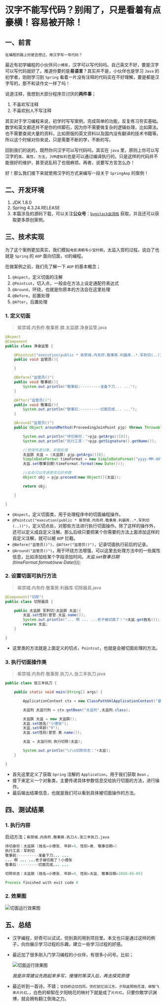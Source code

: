 # 汉字不能写代码？别闹了，只是看着有点豪横！容易被开除！

## 一、前言

`在编程的路上你是否想过，用汉字写一写代码？`

最近有初学编程的小伙伴问`小傅哥`，汉字可以写代码吗。自己英文不好，要是汉字可以写代码就好了。难道你要的是**易语言**？其实并不是，小伙伴也是学习 `Java` 的初学者，刚刚学习到 `Spring` 看着一片没有注释的代码实在不好理解，要是都是汉字写的，那不和读作文一样了吗！

说道注释，我想到大部分程序员讨厌的**两件事**；
1. 不喜欢写注释
2. 不喜欢别人不写注释

其实对于学习编程来说，初学时写写案例，完成简单的功能，反复练习夯实基础。数学和英文都还并不是你的绊脚石，因为你不需要做复杂的逻辑处理，比如算法。也不需要查阅大量的资料，比如原版的英文资料以及国内没有翻译的技术书籍等。所以这个时候对你来说，只是需要不断的学，不断的写。

回到我们的说的，既然你问汉字可以写代码吗，其实在 `java` 里，原则上你可以写汉字的`类`、`属性`、`方法`，`JVM虚拟机`也是可以通过编译执行的。只是这样的代码并不能很好的维护，甚至说乱码了也很麻烦。再者，说要写方言怎么办！

好！那么我们接下来就使用汉字的方式来编写一段关于 `SpringAop` 的案例！

## 二、开发环境

1. JDK 1.8.0
2. Spring 4.3.24.RELEASE
3. 本篇涉及的源码下载，可以关注**公众号**：[`bugstack虫洞栈`](https://bugstack.cn/assets/images/qrcode.png) 获取，并且还可以获取更多原创案例。

## 三、技术实现

为了这个案例更加真实，我们模拟`电影清朝韦小宝时期`，太监入宫的过程。说白了也就是 `Spring` 的 `AOP` 面向切面，`切`的编程。

在做案例之前，我们先了解一下 `AOP` 的基本概念；

1. `@Aspect`，定义切面的注解
2. `@Pointcut`，切入点，一般会在方法上设定通配符表达式
3. `@Around`，环绕，也就是你原本的方法会在这里处理
4. `@Before`，前置处理
5. `@After`，后置处理

### 1. 定义切面

>紫禁城.内务府.敬事房.膑.太监膑.净身监管.java

```java
@Aspect
@Component
public class 净身监管 {

    @Pointcut("execution(public * 紫禁城.内务府.敬事房.利器库..*.军刺切(..))")
    public void 监管员(){

    }

    @Before("监管员()")
    public void 敬事前(){
        System.out.println("敬事前:---------准备下刀... ...");
    }

    @After("监管员()")
    public void 敬事后(){
        System.out.println("敬事后:---------切面完成... ...");
    }

    @Around("监管员()")
    public Object aroundMethod(ProceedingJoinPoint pjp) throws Throwable {

        System.out.println("待切身份："+pjp.getArgs()[0]);
        System.out.println("执行工具："+pjp.getSignature().getName());

        //获得传递对象，并做处理
        太监膑 太监 = (太监膑) pjp.getArgs()[0];
        SimpleDateFormat timeFormat = new SimpleDateFormat("yyyy-MM-dd");
        太监.set敬事日期(timeFormat.format(new Date()));

        //此处可以传递更改后的参数
        Object obj = pjp.proceed(new Object[]{太监});

        return obj;

    }

}
```

- `@Aspect`，定义切面类，用于处理程序中的切面编程操作。
- `@Pointcut("execution(public * 紫禁城.内务府.敬事房.利器库..*.军刺切(..))")`，定义切点处，对那些方法进行执行切面操作。除了这样的操作外，还可以定义成自定义注解。那么后续只要把某个你需要的方法上面添加这样的自定义注解，就可以被 `AOP` 拦截。
- `@Before("监管员()")`、`@After("监管员()")`，记录切面执行前后的记录。
- `@Around("监管员()")`，用于环绕方法增强，可以这里去处理方法中的一些属性信息，比如添加给某个字段添加时间。*太监.set敬事日期(timeFormat.format(new Date()));*

### 2. 设置切面可执行方法

>紫禁城.内务府.敬事房.利器库.切除器具.java

```java
@Component("切除")
public class 切除器具 {

    public 太监膑 军刺切(太监膑 太监){
        太监.set性别(宦官.太监.name());
        System.out.println("... 啊 ... ...老子被切面了！"+太监.get姓名());
        return 太监;
    }

}
```

- 这里类的方法就是上面定义的切点，`Pointcut`，也就是会被切面处理的方法。

### 3. 执行切面操作类

>紫禁城.内务府.敬事房.执刀人.张三丰执刀.java

```java
public class 张三丰执刀 {

    public static void main(String[] args) {

        ApplicationContext ctx = new ClassPathXmlApplicationContext("皇太极.xml");

        太监刑 太监行刑 = ctx.getBean("太监刑",太监刑.class);

        太监膑 太监 = new 太监膑();
        太监.set姓名("小德张");
        太监.set年龄("9");
        太监.set性别(宦官.男.name());

        太监 = 太监行刑.执行切除(太监);

        System.out.println("\r\n切除状态："+太监);
    }

}
```

- 首先这里定义了获取 `Spring` 注解的 `Application`，用于我们获取 `Bean` 。
- 接下来定义一个对象类，主要传递具体参数信息交给执行切面的方法，进行操作。
- 最后输出结果信息，也就是我们可以看到具体被切面操作的方法。

## 四、测试结果

### 1. 执行内容

启动方法；`紫禁城.内务府.敬事房.执刀人.张三丰执刀.java`

```java
待切身份：太监膑 [姓名=小德张, 年龄=9, 性别=男, 敬事日期=]
执行工具：军刺切
敬事前:---------准备下刀... ...
... 啊 ... ...老子被切面了！小德张
敬事后:---------切面完成... ...

切除状态：太监膑 [姓名=小德张, 年龄=9, 性别=太监, 敬事日期=2020-05-05]

Process finished with exit code 0
```

### 2. 效果图

![切面运行效果图](https://bugstack.cn/assets/images/2020/CodeGuide-01-1.png)

## 五、总结

- 汉字编程，好奇可以试试，但别真的用到项目里。本文也只是通过这样的例子，向你展示学习过程的乐趣，建立一些学习过程的好感。
- 最近加了很多刚入门学习编程的小伙伴，有很多小问号。比如；

  ![切面运行效果图](https://bugstack.cn/assets/images/2020/CodeGuide-01-2.png)
  
  *我是非常建议先跑起来多写，慢慢的等深入后，再去探究原理*
  
- 最近听到一首诗，不错；`廿四桥边廿四风，凭栏犹忆旧江东。夕阳返照桃花渡，柳絮飞来片片红。`，白色的柳絮在夕阳桃花的映衬下就是成了`片片红`。只要你敢学识渊博，就会拥有翻江倒海之力。